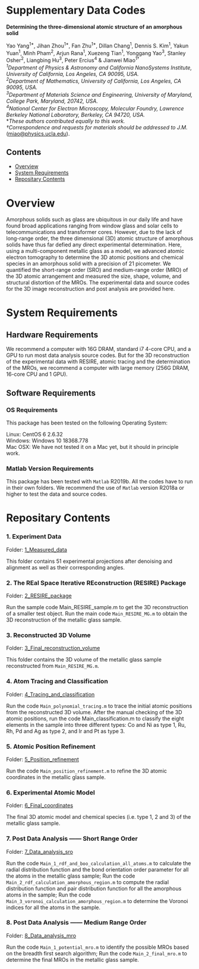 # Supplementary Data Codes 

**Determining the three-dimensional atomic structure of an amorphous solid**

Yao Yang<sup>1*</sup>, Jihan Zhou<sup>1*</sup>, Fan Zhu<sup>1*</sup>, Dillan Chang<sup>1</sup>, Dennis S. Kim<sup>1</sup>, Yakun Yuan<sup>1</sup>, Minh Pham<sup>2</sup>, Arjun Rana<sup>1</sup>, Xuezeng Tian<sup>1</sup>, Yonggang Yao<sup>3</sup>, Stanley Osher<sup>2</sup>, Liangbing Hu<sup>3</sup>, Peter Ercius<sup>4</sup> & Jianwei Miao<sup>1†</sup>    
*<sup>1</sup>Department of Physics & Astronomy and California NanoSystems Institute, University of California, Los Angeles, CA 90095, USA.*     
*<sup>2</sup>Department of Mathematics, University of California, Los Angeles, CA 90095, USA.*     
*<sup>3</sup>Department of Materials Science and Engineering, University of Maryland, College Park, Maryland, 20742, USA.*     
*<sup>4</sup>National Center for Electron Microscopy, Molecular Foundry, Lawrence Berkeley National Laboratory, Berkeley, CA 94720, USA.*    
**These authors contributed equally to this work.*    
*†Correspondence and requests for materials should be addressed to J.M.*    
(miao@physics.ucla.edu).    

## Contents

- [Overview](#overview)
- [System Requirements](#system-requirements)
- [Repositary Contents](#repositary-contents)

# Overview

Amorphous solids such as glass are ubiquitous in our daily life and have found broad applications ranging from window glass and solar cells to telecommunications and transformer cores. However, due to the lack of long-range order, the three dimensional (3D) atomic structure of amorphous solids have thus far defied any direct experimental determination. Here, using a multi-component metallic glass
as a model, we advanced atomic electron tomography to determine the 3D atomic positions and chemical species in an amorphous solid with a precision of 21 picometer. We quantified the short-range order (SRO) and medium-range order (MRO) of the 3D atomic arrangement and measured the size, shape, volume, and structural distortion of the MROs. The experimental data and source codes for the 3D image reconstruction and post analysis are provided here.

# System Requirements

## Hardware Requirements

We recommend a computer with 16G DRAM, standard i7 4-core CPU, and a GPU to run most data analysis source codes. But for the 3D reconstruction of the experimental data with RESIRE, atomic tracing and the determination of the MROs, we recommend a computer with large memory (256G DRAM, 16-core CPU and 1 GPU).

## Software Requirements

### OS Requirements

This package has been tested on the following Operating System:

Linux: CentOS 6 2.6.32    
Windows: Windows 10 18368.778    
Mac OSX: We have not tested it on a Mac yet, but it should in principle work.     

### Matlab Version Requirements

This package has been tested with `Matlab` R2019b. All the codes have to run in their own folders. We recommend the use of `Matlab` version R2018a or higher to test the data and source codes.

# Repositary Contents

### 1. Experiment Data

Folder: [1_Measured_data](./1_Measured_data)

This folder contains 51 experimental projections after denoising and alignment as well as their corresponding angles.

### 2. The REal Space Iterative REconstruction (RESIRE) Package

Folder: [2_RESIRE_package](./2_RESIRE_package)

Run the sample code Main_RESIRE_sample.m to get the 3D reconstruction of a smaller test object. Run the main code `Main_RESIRE_MG.m` to obtain the 3D reconstruction of the metallic glass sample.

### 3. Reconstructed 3D Volume

Folder: [3_Final_reconstruction_volume](./3_Final_reconstruction_volume)

This folder contains the 3D volume of the metallic glass sample reconstructed from `Main_RESIRE_MG.m`.

### 4. Atom Tracing and Classification

Folder: [4_Tracing_and_classification](./4_Tracing_and_classification)

Run the code `Main_polynomial_tracing.m` to trace the initial atomic positions from the reconstructed 3D volume. After the manual checking of the 3D atomic positions, run the code Main_classification.m to classify the eight elements in the sample into three different types: Co and Ni as type 1, Ru, Rh, Pd and Ag as type 2, and Ir and Pt as type 3.

### 5. Atomic Position Refinement

Folder: [5_Position_refinement](./5_Position_refinement)

Run the code `Main_position_refinement.m` to refine the 3D atomic coordinates in the metallic glass sample.

### 6. Experimental Atomic Model

Folder: [6_Final_coordinates](./6_Final_coordinates)

The final 3D atomic model and chemical species (i.e. type 1, 2 and 3) of the metallic glass sample.

### 7. Post Data Analysis —— Short Range Order

Folder: [7_Data_analysis_sro](./7_Data_analysis_sro)

Run the code `Main_1_rdf_and_boo_calculation_all_atoms.m` to calculate the radial distribution function and the bond orientation order parameter for all the atoms in the metallic glass sample; Run the code `Main_2_rdf_calculation_amorphous_region.m` to compute the radial distribution function and pair distribution function for all the amorphous atoms in the sample; Run the code `Main_3_voronoi_calculation_amorphous_region.m` to determine the Voronoi indices for all the atoms in the sample.

### 8. Post Data Analysis —— Medium Range Order

Folder: [8_Data_analysis_mro](./8_Data_analysis_mro)

Run the code `Main_1_potential_mro.m` to identify the possible MROs based on the breadth first search algorithm; Run the code `Main_2_final_mro.m` to determine the final MROs in the metallic glass sample.

